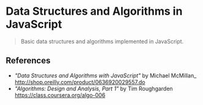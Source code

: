 # Data Structures and Algorithms in JavaScript

> Basic data structures and algorithms implemented in JavaScript.

## References

- _"Data Structures and Algorithms with JavaScript"_ by Michael McMillan_ http://shop.oreilly.com/product/0636920029557.do
- _"Algorithms: Design and Analysis, Part 1"_  by Tim Roughgarden https://class.coursera.org/algo-006
